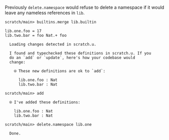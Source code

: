 Previously `delete.namespace` would refuse to delete a namespace if it would leave any nameless references in `lib`.

``` ucm :hide
scratch/main> builtins.merge lib.builtin
```

``` unison
lib.one.foo = 17
lib.two.bar = foo Nat.+ foo
```

``` ucm :added-by-ucm
  Loading changes detected in scratch.u.

  I found and typechecked these definitions in scratch.u. If you
  do an `add` or `update`, here's how your codebase would
  change:

    ⍟ These new definitions are ok to `add`:
    
      lib.one.foo : Nat
      lib.two.bar : Nat
```

``` ucm
scratch/main> add

  ⍟ I've added these definitions:

    lib.one.foo : Nat
    lib.two.bar : Nat
```

``` ucm
scratch/main> delete.namespace lib.one

  Done.
```
